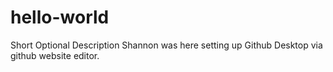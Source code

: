 # hello-world
Short Optional Description
Shannon was here setting up Github Desktop via github website editor.
